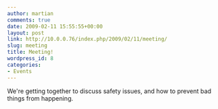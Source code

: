 ```yaml
---
author: martian
comments: true
date: 2009-02-11 15:55:55+00:00
layout: post
link: http://10.0.0.76/index.php/2009/02/11/meeting/
slug: meeting
title: Meeting!
wordpress_id: 8
categories:
- Events
---
```


We're getting together to discuss safety issues, and how to prevent bad things from happening.
